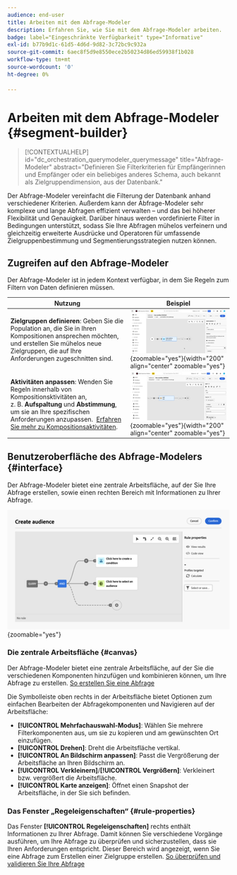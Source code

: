 ```yaml
---
audience: end-user
title: Arbeiten mit dem Abfrage-Modeler
description: Erfahren Sie, wie Sie mit dem Abfrage-Modeler arbeiten.
badge: label="Eingeschränkte Verfügbarkeit" type="Informative"
exl-id: b77b9d1c-61d5-4d6d-9d82-3c72bc9c932a
source-git-commit: 6aec8f5d9e8550ece2b50234d86ed59938f1b028
workflow-type: tm+mt
source-wordcount: '0'
ht-degree: 0%

---
```


# Arbeiten mit dem Abfrage-Modeler {#segment-builder}

>[!CONTEXTUALHELP]
>id="dc_orchestration_querymodeler_querymessage"
>title="Abfrage-Modeler"
>abstract="Definieren Sie Filterkriterien für Empfängerinnen und Empfänger oder ein beliebiges anderes Schema, auch bekannt als Zielgruppendimension, aus der Datenbank."

Der Abfrage-Modeler vereinfacht die Filterung der Datenbank anhand verschiedener Kriterien. Außerdem kann der Abfrage-Modeler sehr komplexe und lange Abfragen effizient verwalten – und das bei höherer Flexibilität und Genauigkeit. Darüber hinaus werden vordefinierte Filter in Bedingungen unterstützt, sodass Sie Ihre Abfragen mühelos verfeinern und gleichzeitig erweiterte Ausdrücke und Operatoren für umfassende Zielgruppenbestimmung und Segmentierungsstrategien nutzen können.

## Zugreifen auf den Abfrage-Modeler

Der Abfrage-Modeler ist in jedem Kontext verfügbar, in dem Sie Regeln zum Filtern von Daten definieren müssen.

| Nutzung | Beispiel |
|  ---  |  ---  |
| **Zielgruppen definieren**: Geben Sie die Population an, die Sie in Ihren Kompositionen ansprechen möchten, und erstellen Sie mühelos neue Zielgruppen, die auf Ihre Anforderungen zugeschnitten sind.  | ![](assets/access-audience.png){zoomable="yes"}{width="200" align="center" zoomable="yes"} |
| **Aktivitäten anpassen**: Wenden Sie Regeln innerhalb von Kompositionsktivitäten an, z. B. **Aufspaltung** und **Abstimmung**, um sie an Ihre spezifischen Anforderungen anzupassen.  [Erfahren Sie mehr zu Kompositionsaktivitäten](../compositions/activities/about-activities.md). | ![](assets/access-composition.png){zoomable="yes"}{width="200" align="center" zoomable="yes"} |

## Benutzeroberfläche des Abfrage-Modelers {#interface}

Der Abfrage-Modeler bietet eine zentrale Arbeitsfläche, auf der Sie Ihre Abfrage erstellen, sowie einen rechten Bereich mit Informationen zu Ihrer Abfrage.

![](assets/query-interface.png){zoomable="yes"}

### Die zentrale Arbeitsfläche {#canvas}

Der Abfrage-Modeler bietet eine zentrale Arbeitsfläche, auf der Sie die verschiedenen Komponenten hinzufügen und kombinieren können, um Ihre Abfrage zu erstellen. [So erstellen Sie eine Abfrage](build-query.md)

Die Symbolleiste oben rechts in der Arbeitsfläche bietet Optionen zum einfachen Bearbeiten der Abfragekomponenten und Navigieren auf der Arbeitsfläche:

* **[!UICONTROL Mehrfachauswahl-Modus]**: Wählen Sie mehrere Filterkomponenten aus, um sie zu kopieren und am gewünschten Ort einzufügen.
* **[!UICONTROL Drehen]**: Dreht die Arbeitsfläche vertikal.
* **[!UICONTROL An Bildschirm anpassen]**: Passt die Vergrößerung der Arbeitsfläche an Ihren Bildschirm an.
* **[!UICONTROL Verkleinern]**/**[!UICONTROL Vergrößern]**: Verkleinert bzw. vergrößert die Arbeitsfläche.
* **[!UICONTROL Karte anzeigen]**: Öffnet einen Snapshot der Arbeitsfläche, in der Sie sich befinden.

### Das Fenster „Regeleigenschaften“ {#rule-properties}

Das Fenster **[!UICONTROL Regeleigenschaften]** rechts enthält Informationen zu Ihrer Abfrage. Damit können Sie verschiedene Vorgänge ausführen, um Ihre Abfrage zu überprüfen und sicherzustellen, dass sie Ihren Anforderungen entspricht. Dieser Bereich wird angezeigt, wenn Sie eine Abfrage zum Erstellen einer Zielgruppe erstellen. [So überprüfen und validieren Sie Ihre Abfrage](build-query.md#check-and-validate-your-query)
